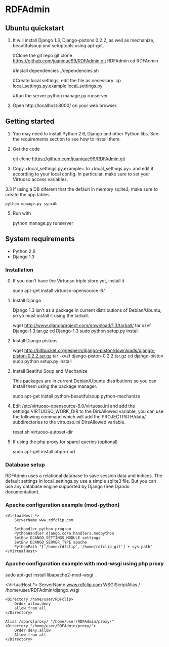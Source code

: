 
# RDFAdmin

## Ubuntu quickstart

1.  It will install Django 1.3, Django-pistons 0.2.2, as well as mechanize, beautifulsoup and setuptools using apt-get.

    #Clone the git repo
    git clone https://github.com/juanique99/RDFAdmin.git RDFAdmin
    cd RDFAdmin

    #Install dependencies
    ./dependencies.sh

    #Create local settings, edit the file as necessary.
    cp local_settings.py.example local_settings.py

    #Run the server
    python manage.py runserver

2. Open http://localhost:8000/ on your web browser.

## Getting started

1. You may need to install Python 2.6, Django and other Python
   libs. See the requirements section to see how to install them.

2. Get the code

    git clone https://github.com/juanique99/RDFAdmin.git

3. Copy +local_settings.py.example+ to +local_settings.py+ and edit it
   according to your local config. In particular, make sure to set your 
   Virtuoso access variables.

3.3 If using a DB diferent that the default in memory sqlite3, make sure to create the app tables
    
    python manage.py syncdb

5. Run with

    python manage.py runserver

## System requirements

- Python 2.6
- Django 1.3

### Installation

0. If you don't have the Virtuoso triple store yet, install it

    sudo apt-get install virtuoso-opensource-6.1

1. Install Django

   Django 1.3 isn't as a package in current distributions of
   Debian/Ubuntu, so yo must install it using the tarball.

    wget http://www.djangoproject.com/download/1.3/tarball/
    tar xzvf Django-1.3.tar.gz
    cd Django-1.3
    sudo python setup.py install
    
2. Install Django pistons

    wget http://bitbucket.org/jespern/django-piston/downloads/django-piston-0.2.2.tar.gz
    tar -xvzf django-piston-0.2.2.tar.gz
    cd django-piston
    sudo python setup.py install

3. Install Beatiful Soup and Mechanize

   This packages are in current Debian/Ubuntu distributions so you can
   install them using the package manager.
   
    sudo apt-get install python-beautifulsoup python-mechanize

4. Edit /etc/virtuoso-opensource-6.0/virtuoso.ini and add the settings.VIRTUOSO_WORK_DIR to the DirsAllowed variable, you can use the following command which will add the PROJECTPATH/data/ subdirectories to the virtuoso.ini DirsAllowed variable. 

    reset.sh virtuoso-autoset-dir

5. If using the php proxy for sparql queries (optional)

    sudo apt-get install php5-curl


### Database setup

RDFAdmin uses a relational database to save session data and indices. The default settings in local_settings.py 
use a simple sqlite3 file. But you can use any database engine supported by Django (See Djando documentation).

### Apache configuration example (mod-python)

    <VirtualHost *>
        ServerName www.rdfclip.com

        SetHandler python-program
        PythonHandler django.core.handlers.modpython
        SetEnv DJANGO_SETTINGS_MODULE settings
        SetEnv DJANGO_SERVER_TYPE apache
        PythonPath "['/home/rdfclip','/home/rdfclip_git'] + sys.path"
    </VirtualHost>

    
### Apache configuration example with mod-wsgi using php proxy
sudo apt-get install libapache2-mod-wsgi

<VirtualHost *>
    ServerName www.rdfclip.com
    WSGIScriptAlias / /home/user/RDFAdmin/django.wsgi

    <Directory /home/user/RDFclip>
		Order allow,deny
		allow from all
    </Directory>

    Alias /sparqlproxy/ "/home/user/RDFAdmin/proxy/"
    <Directory "/home/user/RDFAdmin/proxy/">
        Order deny,allow
        Allow from all
    </Directory>

</VirtualHost>

